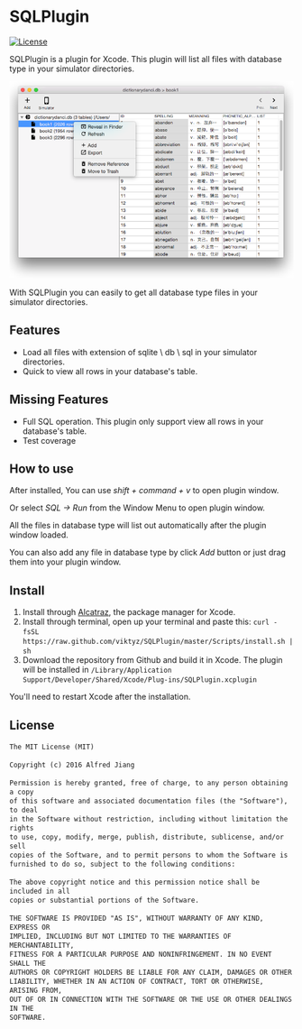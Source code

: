 # SQLPlugin

[![License](http://img.shields.io/badge/license-MIT-blue.svg)](http://opensource.org/licenses/MIT)

SQLPlugin is a plugin for Xcode. This plugin will list all files with database type in your simulator directories.

![Screenshots1](Screenshots/Screenshots1.png)

With SQLPlugin you can easily to get all database type files in your simulator directories. 

## Features

- Load all files with extension of sqlite \ db \ sql in your simulator directories. 
- Quick to view all rows in your database's table.

## Missing Features

- Full SQL operation. This plugin only support view all rows in your database's table.
- Test coverage


## How to use

After installed, You can use *shift + command + v* to open plugin window.

Or select *SQL -> Run* from the Window Menu to open plugin window.

All the files in database type will list out automatically after the plugin window loaded.

You can also add any file in database type by click *Add* button or just drag them into your plugin window.

## Install

1. Install through [Alcatraz](http://alcatraz.io/), the package manager for Xcode.
2. Install through terminal, open up your terminal and paste this:
        `curl -fsSL https://raw.github.com/viktyz/SQLPlugin/master/Scripts/install.sh | sh`
3. Download the repository from Github and build it in Xcode. The plugin will be installed in 
        `/Library/Application Support/Developer/Shared/Xcode/Plug-ins/SQLPlugin.xcplugin`

You'll need to restart Xcode after the installation.

## License
```
The MIT License (MIT)

Copyright (c) 2016 Alfred Jiang

Permission is hereby granted, free of charge, to any person obtaining a copy
of this software and associated documentation files (the "Software"), to deal
in the Software without restriction, including without limitation the rights
to use, copy, modify, merge, publish, distribute, sublicense, and/or sell
copies of the Software, and to permit persons to whom the Software is
furnished to do so, subject to the following conditions:

The above copyright notice and this permission notice shall be included in all
copies or substantial portions of the Software.

THE SOFTWARE IS PROVIDED "AS IS", WITHOUT WARRANTY OF ANY KIND, EXPRESS OR
IMPLIED, INCLUDING BUT NOT LIMITED TO THE WARRANTIES OF MERCHANTABILITY,
FITNESS FOR A PARTICULAR PURPOSE AND NONINFRINGEMENT. IN NO EVENT SHALL THE
AUTHORS OR COPYRIGHT HOLDERS BE LIABLE FOR ANY CLAIM, DAMAGES OR OTHER
LIABILITY, WHETHER IN AN ACTION OF CONTRACT, TORT OR OTHERWISE, ARISING FROM,
OUT OF OR IN CONNECTION WITH THE SOFTWARE OR THE USE OR OTHER DEALINGS IN THE
SOFTWARE.
```